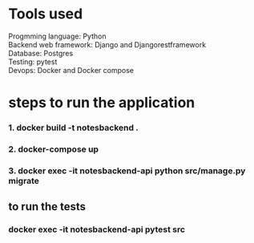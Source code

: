 # Tools used
Progmming language: Python </br>
Backend web framework: Django and Djangorestframework </br>
Database: Postgres </br>
Testing: pytest </br>
Devops: Docker and Docker compose </br>


# steps to run the application
### 1. docker build -t notesbackend .
### 2. docker-compose up
### 3. docker exec -it notesbackend-api  python src/manage.py migrate

## to run the tests
### docker exec -it notesbackend-api pytest src
